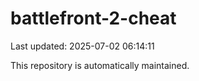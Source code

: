 # battlefront-2-cheat

Last updated: 2025-07-02 06:14:11

This repository is automatically maintained.
